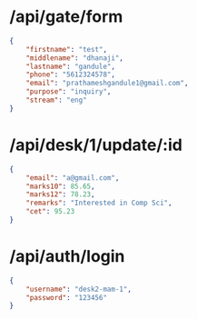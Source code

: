 # /api/gate/form
```json
{
    "firstname": "test",
    "middlename": "dhanaji",
    "lastname": "gandule",
    "phone": "5612324578",
    "email": "prathameshgandule1@gmail.com",
    "purpose": "inquiry",
    "stream": "eng"
}
```
# /api/desk/1/update/:id
```json
{
    "email": "a@gmail.com",
    "marks10": 85.65,
    "marks12": 78.23,
    "remarks": "Interested in Comp Sci",
    "cet": 95.23
}
```
# /api/auth/login
```json
{
    "username": "desk2-mam-1",
    "password": "123456"
}
```